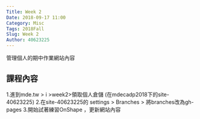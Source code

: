 ```yaml
---
Title: Week 2
Date: 2018-09-17 11:00
Category: Misc
Tags: 2018Fall
Slug: Week 2
Author: 40623225
---
```


管理個人的期中作業網站內容

<!-- PELICAN_END_SUMMARY -->

課程內容
----
1.進到mde.tw > i >week2>領取個人倉儲 (在mdecadp2018下的site-40623225)
2.在site-40623225的 settings > Branches > 將branches改為gh-pages
3.開始試著練習OnShape ，更新網站內容

